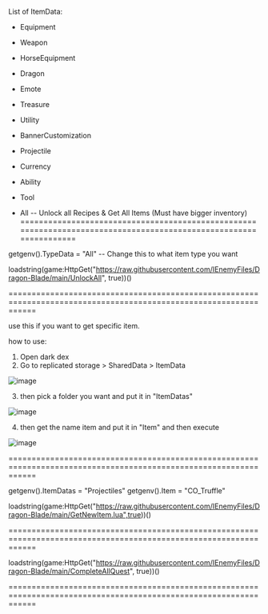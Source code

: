 List of ItemData:

- Equipment

- Weapon 

- HorseEquipment

- Dragon

- Emote

- Treasure

- Utility

- BannerCustomization

- Projectile

- Currency

- Ability

- Tool

- All -- Unlock all Recipes & Get All Items (Must have bigger inventory)
==================================================================================================================


getgenv().TypeData = "All" -- Change this to what item type you want

loadstring(game:HttpGet("https://raw.githubusercontent.com/IEnemyFiles/Dragon-Blade/main/UnlockAll", true))()


==================================================================================================================


use this if you want to get specific item.

how to use:
1. Open dark dex
2. Go to replicated storage > SharedData > ItemData


![image](https://user-images.githubusercontent.com/89214182/215686003-626be521-2174-4b68-86f7-3e359ad87f50.png)



3. then pick a folder you want and put it in "ItemDatas"



![image](https://user-images.githubusercontent.com/89214182/215686089-709d87e6-0bed-4b7d-ad4b-bcff7e9cee92.png)



4. then get the name item and put it in "Item" and then execute



![image](https://user-images.githubusercontent.com/89214182/215686139-06dbbc87-8a9b-4243-ac5a-978712cbabae.png)


==================================================================================================================


getgenv().ItemDatas = "Projectiles"
getgenv().Item = "CO_Truffle"

loadstring(game:HttpGet("https://raw.githubusercontent.com/IEnemyFiles/Dragon-Blade/main/GetNewItem.lua",true))()


==================================================================================================================


loadstring(game:HttpGet("https://raw.githubusercontent.com/IEnemyFiles/Dragon-Blade/main/CompleteAllQuest", true))()


==================================================================================================================
